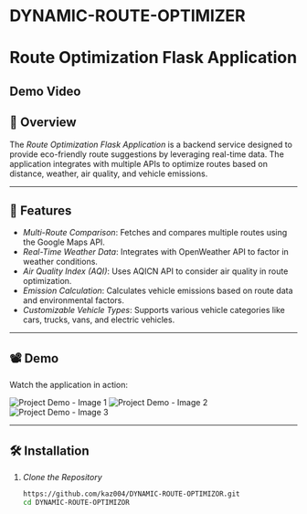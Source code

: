# DYNAMIC-ROUTE-OPTIMIZER
# Route Optimization Flask Application

## Demo Video








## 🌟 Overview
The *Route Optimization Flask Application* is a backend service designed to provide eco-friendly route suggestions by leveraging real-time data. The application integrates with multiple APIs to optimize routes based on distance, weather, air quality, and vehicle emissions.



---

## 🚀 Features
- *Multi-Route Comparison*: Fetches and compares multiple routes using the Google Maps API.
- *Real-Time Weather Data*: Integrates with OpenWeather API to factor in weather conditions.
- *Air Quality Index (AQI)*: Uses AQICN API to consider air quality in route optimization.
- *Emission Calculation*: Calculates vehicle emissions based on route data and environmental factors.
- *Customizable Vehicle Types*: Supports various vehicle categories like cars, trucks, vans, and electric vehicles.

---

## 📽 Demo
Watch the application in action:

![Project Demo - Image 1](https://files.catbox.moe/uf5dn1.png)
![Project Demo - Image 2](https://files.catbox.moe/qwoce5.jpg)
![Project Demo - Image 3](https://files.catbox.moe/eidbos.jpg)



---

## 🛠 Installation

1. *Clone the Repository*
   ```bash
   https://github.com/kaz004/DYNAMIC-ROUTE-OPTIMIZOR.git
   cd DYNAMIC-ROUTE-OPTIMIZOR
